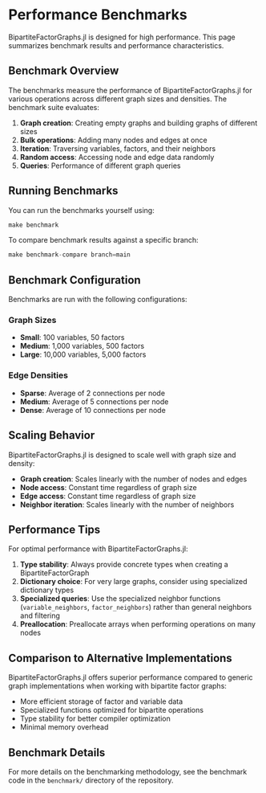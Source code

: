 # Performance Benchmarks

BipartiteFactorGraphs.jl is designed for high performance. This page summarizes benchmark results and performance characteristics.

## Benchmark Overview

The benchmarks measure the performance of BipartiteFactorGraphs.jl for various operations across different graph sizes and densities. The benchmark suite evaluates:

1. **Graph creation**: Creating empty graphs and building graphs of different sizes
2. **Bulk operations**: Adding many nodes and edges at once
3. **Iteration**: Traversing variables, factors, and their neighbors
4. **Random access**: Accessing node and edge data randomly
5. **Queries**: Performance of different graph queries

## Running Benchmarks

You can run the benchmarks yourself using:

```julia
make benchmark
```

To compare benchmark results against a specific branch:

```julia
make benchmark-compare branch=main
```

## Benchmark Configuration

Benchmarks are run with the following configurations:

### Graph Sizes
- **Small**: 100 variables, 50 factors
- **Medium**: 1,000 variables, 500 factors
- **Large**: 10,000 variables, 5,000 factors

### Edge Densities
- **Sparse**: Average of 2 connections per node
- **Medium**: Average of 5 connections per node
- **Dense**: Average of 10 connections per node

## Scaling Behavior

BipartiteFactorGraphs.jl is designed to scale well with graph size and density:

- **Graph creation**: Scales linearly with the number of nodes and edges
- **Node access**: Constant time regardless of graph size
- **Edge access**: Constant time regardless of graph size
- **Neighbor iteration**: Scales linearly with the number of neighbors

## Performance Tips

For optimal performance with BipartiteFactorGraphs.jl:

1. **Type stability**: Always provide concrete types when creating a BipartiteFactorGraph
2. **Dictionary choice**: For very large graphs, consider using specialized dictionary types
3. **Specialized queries**: Use the specialized neighbor functions (`variable_neighbors`, `factor_neighbors`) rather than general neighbors and filtering
4. **Preallocation**: Preallocate arrays when performing operations on many nodes

## Comparison to Alternative Implementations

BipartiteFactorGraphs.jl offers superior performance compared to generic graph implementations when working with bipartite factor graphs:

- More efficient storage of factor and variable data
- Specialized functions optimized for bipartite operations
- Type stability for better compiler optimization
- Minimal memory overhead

## Benchmark Details

For more details on the benchmarking methodology, see the benchmark code in the `benchmark/` directory of the repository. 